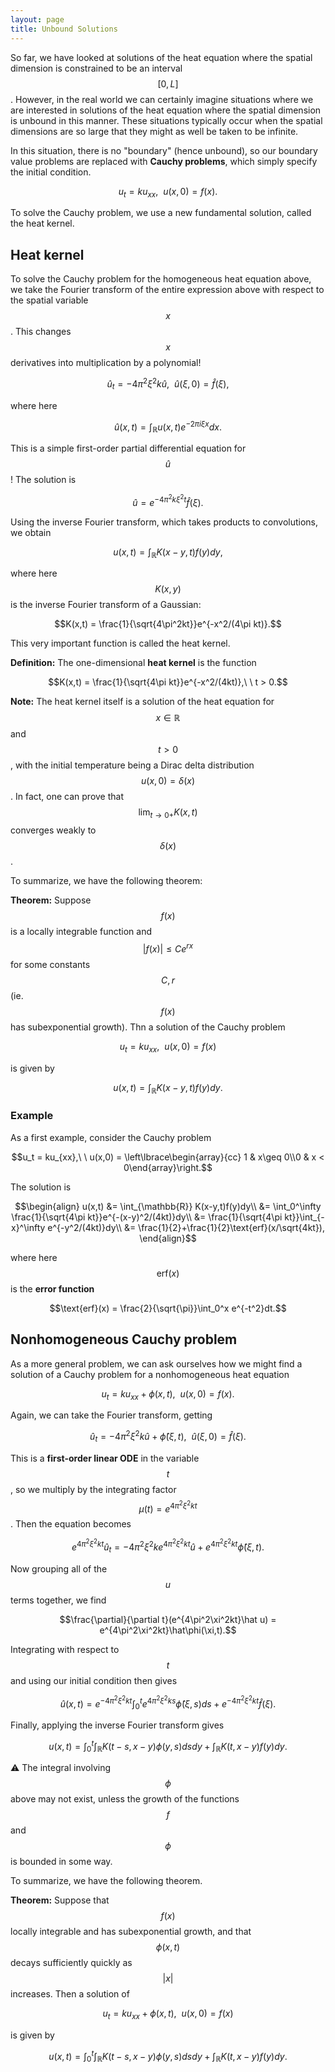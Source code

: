 ```yaml
---
layout: page
title: Unbound Solutions
---
```


So far, we have looked at solutions of the heat equation where the spatial dimension is constrained to be an interval $$[0,L]$$.
However, in the real world we can certainly imagine situations where we are interested in solutions of the heat equation where the spatial dimension is unbound in this manner.
These situations typically occur when the spatial dimensions are so large that they might as well be taken to be infinite.

In this situation, there is no "boundary" (hence unbound), so our boundary value problems are replaced with **Cauchy problems**, which simply specify the initial condition.

$$u_t = ku_{xx},\ \ u(x,0) = f(x).$$

To solve the Cauchy problem, we use a new fundamental solution, called the heat kernel.

## Heat kernel

To solve the Cauchy problem for the homogeneous heat equation above, we take the Fourier transform of the entire expression above with respect to the spatial variable $$x$$.
This changes $$x$$ derivatives into multiplication by a polynomial!

$$\hat u_t = -4\pi^2\xi^2k\hat u,\ \ \hat u(\xi,0) = \hat f(\xi),$$

where here

$$\hat u(x,t) = \int_{\mathbb{R}} u(x,t)e^{-2\pi i\xi x}dx.$$

This is a simple first-order partial differential equation for $$\hat u$$!
The solution is

$$\hat u = e^{-4\pi^2k\xi^2 t}\hat f(\xi).$$

Using the inverse Fourier transform, which takes products to convolutions, we obtain

$$u(x,t) = \int_{\mathbb{R}} K(x-y,t)f(y)dy,$$

where here $$K(x,y)$$ is the inverse Fourier transform of a Gaussian:

$$K(x,t) = \frac{1}{\sqrt{4\pi^2kt}}e^{-x^2/(4\pi kt)}.$$

This very important function is called the heat kernel.

**Definition:** The one-dimensional **heat kernel** is the function

$$K(x,t) = \frac{1}{\sqrt{4\pi kt}}e^{-x^2/(4kt)},\ \ t > 0.$$

**Note:** The heat kernel itself is a solution of the heat equation for $$x\in\mathbb{R}$$ and $$t > 0$$, with the initial temperature being a Dirac delta distribution $$u(x,0) = \delta(x)$$.
In fact, one can prove that $$\lim_{t\rightarrow 0+} K(x,t)$$ converges weakly to $$\delta(x)$$.

To summarize, we have the following theorem:

**Theorem:**  Suppose $$f(x)$$ is a locally integrable function and $$\lvert f(x)\rvert \leq Ce^{rx}$$ for some constants $$C,r$$ (ie. $$f(x)$$ has subexponential growth).  Thn a solution of the Cauchy problem

$$u_t = ku_{xx},\ \ u(x,0) = f(x)$$

is given by

$$u(x,t) = \int_{\mathbb{R}} K(x-y,t)f(y)dy.$$


### Example

As a first example, consider the Cauchy problem

$$u_t = ku_{xx},\ \ u(x,0) = \left\lbrace\begin{array}{cc} 1 & x\geq 0\\0 & x < 0\end{array}\right.$$

The solution is

$$\begin{align}
u(x,t)
  &= \int_{\mathbb{R}} K(x-y,t)f(y)dy\\
  &= \int_0^\infty \frac{1}{\sqrt{4\pi kt}}e^{-(x-y)^2/(4kt)}dy\\
  &=  \frac{1}{\sqrt{4\pi kt}}\int_{-x}^\infty e^{-y^2/(4kt)}dy\\
  &=  \frac{1}{2}+\frac{1}{2}\text{erf}(x/\sqrt{4kt}),
\end{align}$$

where here $$\text{erf}(x)$$ is the **error function**

$$\text{erf}(x) = \frac{2}{\sqrt{\pi}}\int_0^x e^{-t^2}dt.$$

## Nonhomogeneous Cauchy problem

As a more general problem, we can ask ourselves how we might find a solution of a Cauchy problem for a nonhomogeneous heat equation


$$u_t = ku_{xx} + \phi(x,t),\ \ u(x,0) = f(x).$$

Again, we can take the Fourier transform, getting

$$\hat u_t = -4\pi^2\xi^2 k\hat u + \hat\phi(\xi,t),\ \ \hat u(\xi,0) = \hat f(\xi).$$

This is a **first-order linear ODE** in the variable $$t$$, so we multiply by the integrating factor $$\mu(t) = e^{4\pi^2\xi^2kt}$$.
Then the equation becomes

$$e^{4\pi^2\xi^2kt}\hat u_t = -4\pi^2\xi^2 ke^{4\pi^2\xi^2kt}\hat u + e^{4\pi^2\xi^2kt}\hat\phi(\xi,t).$$

Now grouping all of the $$u$$ terms together, we find

$$\frac{\partial}{\partial t}(e^{4\pi^2\xi^2kt}\hat u) = e^{4\pi^2\xi^2kt}\hat\phi(\xi,t).$$

Integrating with respect to $$t$$ and using our initial condition then gives

$$\hat u(x,t) = e^{-4\pi^2\xi^2kt}\int_0^t e^{4\pi^2\xi^2ks}\hat \phi(\xi,s)ds + e^{-4\pi^2\xi^2kt}\hat f(\xi).$$

Finally, applying the inverse Fourier transform gives

$$u(x,t) = \int_0^t \int_{\mathbb{R}} K(t-s,x-y)\phi(y,s)dsdy + \int_{\mathbb{R}} K(t,x-y)f(y)dy.$$

:warning:  The integral involving $$\phi$$ above may not exist, unless the growth of the functions $$f$$ and $$\phi$$ is bounded in some way.

To summarize, we have the following theorem.

**Theorem:** Suppose that $$f(x)$$ locally integrable and has subexponential growth, and that $$\phi(x,t)$$ decays sufficiently quickly as $$\lvert x\rvert$$ increases.
Then a solution of 

$$u_t = ku_{xx} + \phi(x,t),\ \ u(x,0) = f(x)$$

is given by

$$u(x,t) = \int_0^t \int_{\mathbb{R}} K(t-s,x-y)\phi(y,s)dsdy + \int_{\mathbb{R}} K(t,x-y)f(y)dy.$$


